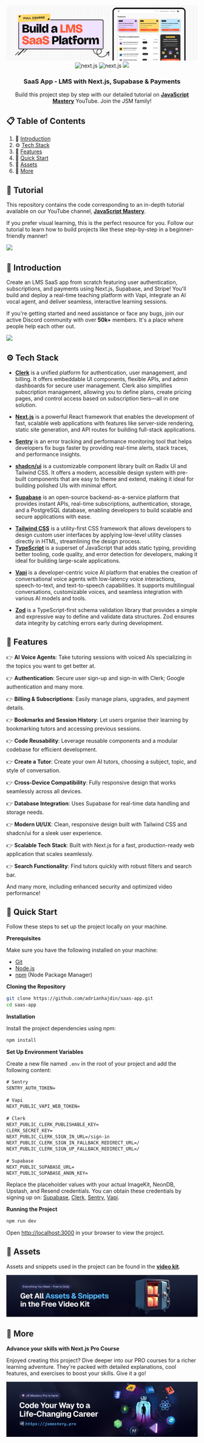 <div align="center">
  <br />
    <a href="https://www.youtube.com/watch?v=XUkNR-JfHwo" target="_blank">
      <img src="public/readme/hero.png" alt="Project Banner">
    </a>
  <br />

  <div>
    <img src="https://img.shields.io/badge/-Next.JS-black?style=for-the-badge&logoColor=white&logo=nextdotjs&color=black" alt="next.js" />
    <img src="https://img.shields.io/badge/-Vapi-black?style=for-the-badge&logoColor=white&logo=vapi.com&color=green" alt="next.js" />
    <img src="https://img.shields.io/badge/-Tailwind-00BCFF?style=for-the-badge&logo=tailwind-css&logoColor=white" />
  </div>

  <h3 align="center">SaaS App - LMS with Next.js, Supabase & Payments</h3>

   <div align="center">
     Build this project step by step with our detailed tutorial on <a href="https://www.youtube.com/watch?v=XUkNR-JfHwo" target="_blank"><b>JavaScript Mastery</b></a> YouTube. Join the JSM family!
    </div>
</div>

## 📋 <a name="table">Table of Contents</a>

1. 🤖 [Introduction](#introduction)
2. ⚙️ [Tech Stack](#tech-stack)
3. 🔋 [Features](#features)
4. 🤸 [Quick Start](#quick-start)
5. 🔗 [Assets](#links)
6. 🚀 [More](#more)

## 🚨 Tutorial

This repository contains the code corresponding to an in-depth tutorial available on our YouTube channel, <a href="https://www.youtube.com/@javascriptmastery/videos" target="_blank"><b>JavaScript Mastery</b></a>.

If you prefer visual learning, this is the perfect resource for you. Follow our tutorial to learn how to build projects like these step-by-step in a beginner-friendly manner!

<a href="https://www.youtube.com/watch?v=XUkNR-JfHwo" target="_blank"><img src="https://github.com/sujatagunale/EasyRead/assets/151519281/1736fca5-a031-4854-8c09-bc110e3bc16d" /></a>

## <a name="introduction">🤖 Introduction</a>

Create an LMS SaaS app from scratch featuring user authentication, subscriptions, and payments using Next.js, Supabase, and Stripe! You'll build and deploy a real-time teaching platform with Vapi, integrate an AI vocal agent, and deliver seamless, interactive learning sessions.

If you're getting started and need assistance or face any bugs, join our active Discord community with over **50k+** members. It's a place where people help each other out.

<a href="https://discord.com/invite/n6EdbFJ" target="_blank"><img src="https://github.com/sujatagunale/EasyRead/assets/151519281/618f4872-1e10-42da-8213-1d69e486d02e" /></a>

## <a name="tech-stack">⚙️ Tech Stack</a>

- **[Clerk](https://jsm.dev/converso-clerk)** is a unified platform for authentication, user management, and billing. It offers embeddable UI components, flexible APIs, and admin dashboards for secure user management. Clerk also simplifies subscription management, allowing you to define plans, create pricing pages, and control access based on subscription tiers—all in one solution.

* **[Next.js](https://nextjs.org/)** is a powerful React framework that enables the development of fast, scalable web applications with features like server-side rendering, static site generation, and API routes for building full-stack applications.

* **[Sentry](https://jsm.dev/converso-sentry)** is an error tracking and performance monitoring tool that helps developers fix bugs faster by providing real-time alerts, stack traces, and performance insights.

* **[shadcn/ui](https://ui.shadcn.com/)** is a customizable component library built on Radix UI and Tailwind CSS. It offers a modern, accessible design system with pre-built components that are easy to theme and extend, making it ideal for building polished UIs with minimal effort.

- **[Supabase](https://supabase.com/)** is an open-source backend-as-a-service platform that provides instant APIs, real-time subscriptions, authentication, storage, and a PostgreSQL database, enabling developers to build scalable and secure applications with ease.

* **[Tailwind CSS](https://tailwindcss.com/)** is a utility-first CSS framework that allows developers to design custom user interfaces by applying low-level utility classes directly in HTML, streamlining the design process.
* **[TypeScript](https://www.typescriptlang.org/)** is a superset of JavaScript that adds static typing, providing better tooling, code quality, and error detection for developers, making it ideal for building large-scale applications.

- **[Vapi](https://jsm.dev/converso-vapi)** is a developer-centric voice AI platform that enables the creation of conversational voice agents with low-latency voice interactions, speech-to-text, and text-to-speech capabilities. It supports multilingual conversations, customizable voices, and seamless integration with various AI models and tools.

* **[Zod](https://zod.dev/)** is a TypeScript-first schema validation library that provides a simple and expressive way to define and validate data structures. Zod ensures data integrity by catching errors early during development.

## <a name="features">🔋 Features</a>

👉 **AI Voice Agents**: Take tutoring sessions with voiced AIs specializing in the topics you want to get better at.

👉 **Authentication**: Secure user sign-up and sign-in with Clerk; Google authentication and many more.

👉 **Billing & Subscriptions**: Easily manage plans, upgrades, and payment details.

👉 **Bookmarks and Session History**: Let users organise their learning by bookmarking tutors and accessing previous sessions.

👉 **Code Reusability**: Leverage reusable components and a modular codebase for efficient development.

👉 **Create a Tutor**: Create your own AI tutors, choosing a subject, topic, and style of conversation.

👉 **Cross-Device Compatibility**: Fully responsive design that works seamlessly across all devices.

👉 **Database Integration**: Uses Supabase for real-time data handling and storage needs.

👉 **Modern UI/UX**: Clean, responsive design built with Tailwind CSS and shadcn/ui for a sleek user experience.

👉 **Scalable Tech Stack**: Built with Next.js for a fast, production-ready web application that scales seamlessly.

👉 **Search Functionality**: Find tutors quickly with robust filters and search bar.

And many more, including enhanced security and optimized video performance!

## <a name="quick-start">🤸 Quick Start</a>

Follow these steps to set up the project locally on your machine.

**Prerequisites**

Make sure you have the following installed on your machine:

- [Git](https://git-scm.com/)
- [Node.js](https://nodejs.org/en)
- [npm](https://www.npmjs.com/) (Node Package Manager)

**Cloning the Repository**

```bash
git clone https://github.com/adrianhajdin/saas-app.git
cd saas-app
```

**Installation**

Install the project dependencies using npm:

```bash
npm install
```

**Set Up Environment Variables**

Create a new file named `.env` in the root of your project and add the following content:

```env
# Sentry
SENTRY_AUTH_TOKEN=

# Vapi
NEXT_PUBLIC_VAPI_WEB_TOKEN=

# Clerk
NEXT_PUBLIC_CLERK_PUBLISHABLE_KEY=
CLERK_SECRET_KEY=
NEXT_PUBLIC_CLERK_SIGN_IN_URL=/sign-in
NEXT_PUBLIC_CLERK_SIGN_IN_FALLBACK_REDIRECT_URL=/
NEXT_PUBLIC_CLERK_SIGN_UP_FALLBACK_REDIRECT_URL=/

# Supabase
NEXT_PUBLIC_SUPABASE_URL=
NEXT_PUBLIC_SUPABASE_ANON_KEY=
```

Replace the placeholder values with your actual ImageKit, NeonDB, Upstash, and Resend credentials. You can obtain these credentials by signing up on: [Supabase](https://supabase.com/dashboard), [Clerk](https://jsm.dev/converso-clerk), [Sentry](https://jsm.dev/converso-sentry), [Vapi](https://jsm.dev/converso-vapi).

**Running the Project**

```bash
npm run dev
```

Open [http://localhost:3000](http://localhost:3000) in your browser to view the project.

## <a name="links">🔗 Assets</a>

Assets and snippets used in the project can be found in the **[video kit](https://jsm.dev/converso-kit)**.

<a href="https://jsm.dev/converso-kit" target="_blank">
  <img src="public/readme/videokit.jpg" alt="Video Kit Banner">
</a>

## <a name="more">🚀 More</a>

**Advance your skills with Next.js Pro Course**

Enjoyed creating this project? Dive deeper into our PRO courses for a richer learning adventure. They're packed with
detailed explanations, cool features, and exercises to boost your skills. Give it a go!

<a href="https://jsm.dev/converso-nextjs" target="_blank">
  <img src="public/readme/jsmpro.jpg" alt="Project Banner">
</a>
